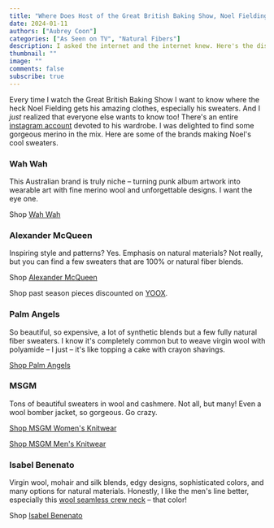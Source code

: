 ```yaml
---
title: "Where Does Host of the Great British Baking Show, Noel Fielding, Get His Amazing Sweaters??"
date: 2024-01-11
authors: ["Aubrey Coon"]
categories: ["As Seen on TV", "Natural Fibers"]
description: I asked the internet and the internet knew. Here's the distilled version – the natural fiber options.
thumbnail: ""
image: ""
comments: false
subscribe: true
---
```


Every time I watch the Great British Baking Show I want to know where the heck Noel Fielding gets his amazing clothes, especially his sweaters. And I *just* realized that everyone else wants to know too! There's an entire [instagram account](https://www.instagram.com/noel.fieldings.wardrobe/) devoted to his wardrobe. I was delighted to find some gorgeous merino in the mix. Here are some of the brands making Noel's cool sweaters. 

### Wah Wah

This Australian brand is truly niche – turning punk album artwork into wearable art with fine merino wool and unforgettable designs. I want the eye one. 

<i class="fa-solid fa-arrow-right"></i> Shop [Wah Wah](https://wahwahaustralia.com) 

### Alexander McQueen

Inspiring style and patterns? Yes. Emphasis on natural materials? Not really, but you can find a few sweaters that are 100% or natural fiber blends. 

<i class="fa-solid fa-arrow-right"></i> Shop [Alexander McQueen](https://www.alexandermcqueen.com) 

<i class="fa-solid fa-arrow-right"></i> Shop past season pieces discounted on [YOOX](https://yoox.com).

### Palm Angels

So beautiful, so expensive, a lot of synthetic blends but a few fully natural fiber sweaters. I know it's completely common but to weave virgin wool with polyamide – I just –  it's like topping a cake with crayon shavings. 

<i class="fa-solid fa-arrow-right"></i> [Shop Palm Angels](https://www.palmangels.com/en-us/)

### MSGM

Tons of beautiful sweaters in wool and cashmere. Not all, but many! Even a wool bomber jacket, so gorgeous. Go crazy. 

<i class="fa-solid fa-arrow-right"></i> [Shop MSGM Women's Knitwear](https://www.shop-msgm.com/en-us/collections/women-ready-to-wear-knitwear)

<i class="fa-solid fa-arrow-right"></i> [Shop MSGM Men's Knitwear](https://www.shop-msgm.com/en-us/collections/men-ready-to-wear-knitwear)

### Isabel Benenato

Virgin wool, mohair and silk blends, edgy designs, sophisticated colors, and many options for natural materials. Honestly, I like the men's line better, especially this [wool seamless crew neck](https://www.isabelbenenato.com/shop/product/843) – that color!

<i class="fa-solid fa-arrow-right"></i> Shop [Isabel Benenato](https://www.isabelbenenato.com/shop/)  
